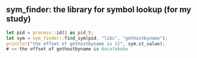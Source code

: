 sym_finder: the library for symbol lookup (for my study)
----

```rust
let pid = process::id() as pid_t;
let sym = sym_finder::find_sym(pid, "libc", "gethostbyname");
println!("the offset of gethostbyname is {}", sym.st_value);
# => the offset of gethostbyname is 0xcafebabe
```
